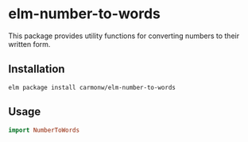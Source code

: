 # elm-number-to-words

This package provides utility functions for converting numbers to their written form.

## Installation

```
elm package install carmonw/elm-number-to-words
```

## Usage

```elm
import NumberToWords
```
